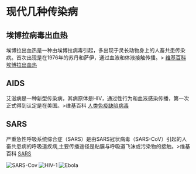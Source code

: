 # 现代几种传染病
## 埃博拉病毒出血热   
埃博拉出血热是一种由埃博拉病毒引起，多出现于灵长动物身上的人畜共患传染病。首次出现是在1976年的苏丹和萨伊，通过血液和体液接触传播。> [维基百科埃博拉出血热](https://zh.wikipedia.org/wiki/%E5%9F%83%E5%8D%9A%E6%8B%89%E5%87%BA%E8%A1%80%E7%83%AD)
## AIDS   
艾滋病是一种新型传染病，其病原体是HIV，通过性行为和血液感染传播，第一次正式得到认定是在美国。>维基百科  [人类免疫缺陷病毒](https://zh.wikipedia.org/wiki/%E4%BA%BA%E9%A1%9E%E5%85%8D%E7%96%AB%E7%BC%BA%E9%99%B7%E7%97%85%E6%AF%92)
## SARS  
严重急性呼吸系统综合症（SARS）是由SARS冠状病毒（SARS-CoV）引起的人畜共患病的呼吸道疾病,主要传播途径是粘膜与呼吸道飞沫或污染物的接触。>维基百科 [SARS](https://en.wikipedia.org/wiki/Severe_acute_respiratory_syndrome)
  


 ![SARS-Cov](https://en.wikipedia.org/wiki/Severe_acute_respiratory_syndrome#/media/File:Sars-corona.png)
 ![HIV-1](https://en.wikipedia.org/wiki/HIV#/media/File:HIV-budding-Color.jpg)
 ![Ebola](https://en.wikipedia.org/wiki/Ebola_virus_disease#/media/File:Symptoms_of_ebola.png)